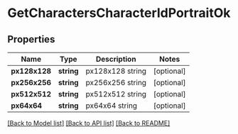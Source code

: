 # GetCharactersCharacterIdPortraitOk

## Properties
Name | Type | Description | Notes
------------ | ------------- | ------------- | -------------
**px128x128** | **string** | px128x128 string | [optional] 
**px256x256** | **string** | px256x256 string | [optional] 
**px512x512** | **string** | px512x512 string | [optional] 
**px64x64** | **string** | px64x64 string | [optional] 

[[Back to Model list]](../README.md#documentation-for-models) [[Back to API list]](../README.md#documentation-for-api-endpoints) [[Back to README]](../README.md)


